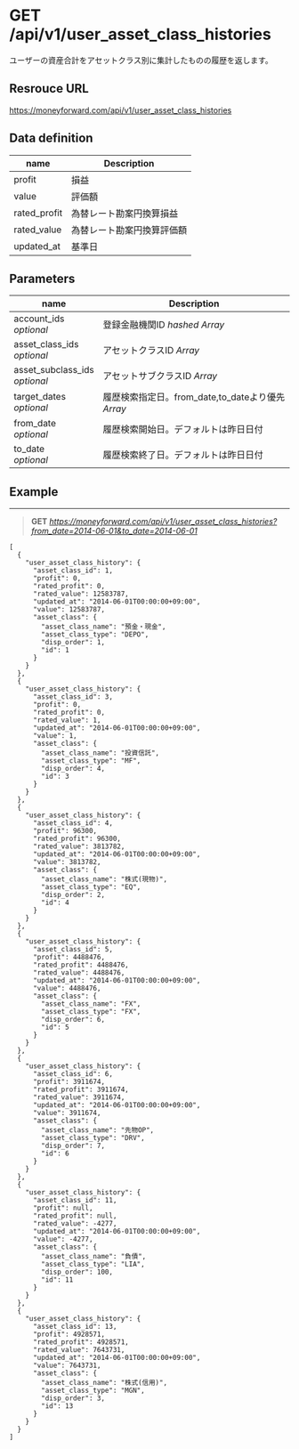 # GET /api/v1/user_asset_class_histories
ユーザーの資産合計をアセットクラス別に集計したものの履歴を返します。

## Resrouce URL
https://moneyforward.com/api/v1/user_asset_class_histories

## Data definition

name | Description 
-----------|------------------------
profit | 損益
value | 評価額
rated_profit | 為替レート勘案円換算損益
rated_value | 為替レート勘案円換算評価額
updated_at | 基準日

## Parameters
name | Description 
-----------|------------------------
account_ids <br /> *optional* | 登録金融機関ID *hashed* *Array*
asset_class_ids  <br /> *optional* | アセットクラスID *Array*
asset_subclass_ids  <br /> *optional* | アセットサブクラスID *Array*
target_dates <br /> *optional* | 履歴検索指定日。from_date,to_dateより優先 *Array*
from_date <br /> *optional* | 履歴検索開始日。デフォルトは昨日日付
to_date <br /> *optional* | 履歴検索終了日。デフォルトは昨日日付
 
## Example
***
> **GET** *https://moneyforward.com/api/v1/user_asset_class_histories?from_date=2014-06-01&to_date=2014-06-01*
    
    [
      {
        "user_asset_class_history": {
          "asset_class_id": 1,
          "profit": 0,
          "rated_profit": 0,
          "rated_value": 12583787,
          "updated_at": "2014-06-01T00:00:00+09:00",
          "value": 12583787,
          "asset_class": {
            "asset_class_name": "預金・現金",
            "asset_class_type": "DEPO",
            "disp_order": 1,
            "id": 1
          }
        }
      },
      {
        "user_asset_class_history": {
          "asset_class_id": 3,
          "profit": 0,
          "rated_profit": 0,
          "rated_value": 1,
          "updated_at": "2014-06-01T00:00:00+09:00",
          "value": 1,
          "asset_class": {
            "asset_class_name": "投資信託",
            "asset_class_type": "MF",
            "disp_order": 4,
            "id": 3
          }
        }
      },
      {
        "user_asset_class_history": {
          "asset_class_id": 4,
          "profit": 96300,
          "rated_profit": 96300,
          "rated_value": 3813782,
          "updated_at": "2014-06-01T00:00:00+09:00",
          "value": 3813782,
          "asset_class": {
            "asset_class_name": "株式(現物)",
            "asset_class_type": "EQ",
            "disp_order": 2,
            "id": 4
          }
        }
      },
      {
        "user_asset_class_history": {
          "asset_class_id": 5,
          "profit": 4488476,
          "rated_profit": 4488476,
          "rated_value": 4488476,
          "updated_at": "2014-06-01T00:00:00+09:00",
          "value": 4488476,
          "asset_class": {
            "asset_class_name": "FX",
            "asset_class_type": "FX",
            "disp_order": 6,
            "id": 5
          }
        }
      },
      {
        "user_asset_class_history": {
          "asset_class_id": 6,
          "profit": 3911674,
          "rated_profit": 3911674,
          "rated_value": 3911674,
          "updated_at": "2014-06-01T00:00:00+09:00",
          "value": 3911674,
          "asset_class": {
            "asset_class_name": "先物OP",
            "asset_class_type": "DRV",
            "disp_order": 7,
            "id": 6
          }
        }
      },
      {
        "user_asset_class_history": {
          "asset_class_id": 11,
          "profit": null,
          "rated_profit": null,
          "rated_value": -4277,
          "updated_at": "2014-06-01T00:00:00+09:00",
          "value": -4277,
          "asset_class": {
            "asset_class_name": "負債",
            "asset_class_type": "LIA",
            "disp_order": 100,
            "id": 11
          }
        }
      },
      {
        "user_asset_class_history": {
          "asset_class_id": 13,
          "profit": 4928571,
          "rated_profit": 4928571,
          "rated_value": 7643731,
          "updated_at": "2014-06-01T00:00:00+09:00",
          "value": 7643731,
          "asset_class": {
            "asset_class_name": "株式(信用)",
            "asset_class_type": "MGN",
            "disp_order": 3,
            "id": 13
          }
        }
      }
    ]